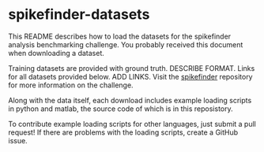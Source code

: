# spikefinder-datasets

This README describes how to load the datasets for the spikefinder analysis benchmarking challenge. You probably received this document when downloading a dataset.

Training datasets are provided with ground truth. DESCRIBE FORMAT. Links for all datasets provided below. ADD LINKS. Visit the [spikefinder](https://github.com/codeneuro/spikefinder) repository for more information on the challenge.

Along with the data itself, each download includes example loading scripts in python and matlab, the source code of which is in this reposistory.

To contribute example loading scripts for other languages, just submit a pull request! If there are problems with the loading scripts, create a GitHub issue.
